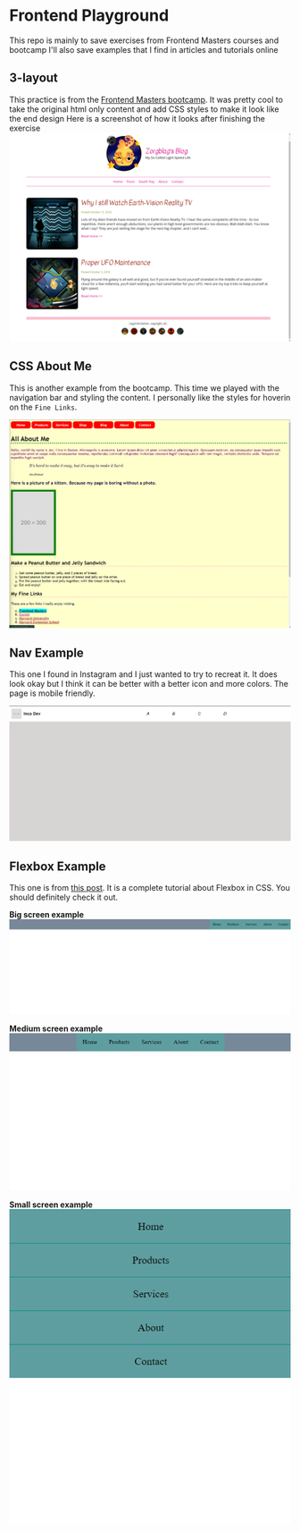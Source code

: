 # Frontend Playground
This repo is mainly to save exercises from Frontend Masters courses and bootcamp
I'll also save examples that I find in articles and tutorials online


## 3-layout
This practice is from the [Frontend Masters bootcamp](https://frontendmasters.com/bootcamp/introduction-css/). It was pretty cool to take the original html only content and add CSS styles to make it look like the end design
Here is a screenshot of how it looks after finishing the exercise 
![this is a demo of the final result][3-layout-demo]


## CSS About Me
This is another example from the bootcamp. This time we played with the navigation bar and styling the content. I personally like the styles for hoverin on the `Fine Links`.

![this is a demo of the final result from css about me example][css-demo]

## Nav Example
This one I found in Instagram and I just wanted to try to recreat it. It does look okay but I think it can be better with a better icon and more colors. The page is mobile friendly. 

![This is a demo of a horizontal nav bar][nav-bar-final]


## Flexbox Example
This one is from [this post](https://css-tricks.com/snippets/css/a-guide-to-flexbox/). It is a complete tutorial about Flexbox in CSS. You should definitely check it out. 

**Big screen example**  
![Flex box nav bar example in a big screen][flexbox-nav-bar-big-screen]

**Medium screen example**  
![Flex box nav bar example in a medium screen][flexbox-nav-bar-medium-screen]

**Small screen example**  
![Flex box nav bar example in a small screen][flexbox-nav-bar-small-screen]






[3-layout-demo]: 3-layout/demo/final_result.png
[css-demo]: css_bootcamp/demo/css_about_me_final.png
[nav-bar-final]: nav_example/demo/nav_bar_final.png

[flexbox-nav-bar-big-screen]: /flexbox_example/demo/nav_bar_big_screen.png
[flexbox-nav-bar-medium-screen]: /flexbox_example/demo/nav_bar_medium_screen.png
[flexbox-nav-bar-small-screen]: /flexbox_example/demo/nav_bar_small_screen.png